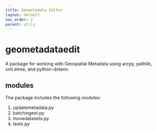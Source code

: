 ```yaml
---
title: Geometadata Editor
layout: default
nav_order: 2
parent: utils
---
```


# geometadataedit

A package for working with Geospatial Metadata using arcpy, pathlib, xml.etree, and python-dotenv.

## modules

The package includes the following modules:

1. updatemetadata.py
1. batchingest.py
1. movedatasets.py
1. tests.py
